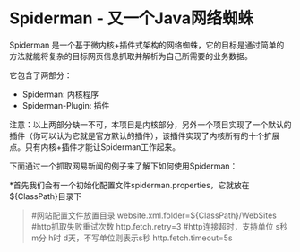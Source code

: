 Spiderman - 又一个Java网络蜘蛛
==========================================
Spiderman 是一个基于微内核+插件式架构的网络蜘蛛，它的目标是通过简单的方法就能将复杂的目标网页信息抓取并解析为自己所需要的业务数据。

它包含了两部分：

* Spiderman: 内核程序
* Spiderman-Plugin: 插件

注意：以上两部分缺一不可，本项目是内核部分，另外一个项目实现了一个默认的插件（你可以认为它就是官方默认的插件），该插件实现了内核所有的十个扩展点。只有内核+插件才能让Spiderman工作起来。

下面通过一个抓取网易新闻的例子来了解下如何使用Spiderman：

*首先我们会有一个初始化配置文件spiderman.properties，它就放在${ClassPath}目录下
<blockquote>
#网站配置文件放置目录
website.xml.folder=${ClassPath}/WebSites
#http抓取失败重试次数
http.fetch.retry=3
#http连接超时，支持单位 s秒 m分 h时 d天，不写单位则表示s秒
http.fetch.timeout=5s
</blockquote>


